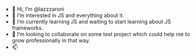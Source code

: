- 👋  Hi, I’m @lazzzaroni
- 👀  I’m interested in JS and everything about it.
- 🌱  I’m currently learning JS and waiting to start learning about JS frameworks.
- 💞️  I’m looking to collaborate on some test project which could help me to grow professionally in that way.
- 📫  
<!---
lazzzaroni/lazzzaroni is a ✨ special ✨ repository because its `README.md` (this file) appears on your GitHub profile.
You can click the Preview link to take a look at your changes.
--->
